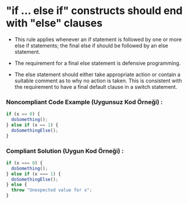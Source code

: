 # "if ... else if" constructs should end with "else" clauses


- This rule applies whenever an if statement is followed by one or more else if statements; the final else if should be followed by an else statement.

- The requirement for a final else statement is defensive programming.

- The else statement should either take appropriate action or contain a suitable comment as to why no action is taken. This is consistent with the requirement to have a final default clause in a switch statement.

### Noncompliant Code Example (Uygunsuz Kod Örneği) :

```javascript
if (x == 0) {
  doSomething();
} else if (x == 1) {
  doSomethingElse();
}
```

### Compliant Solution (Uygun Kod Örneği) :

```javascript
if (x === 0) {
  doSomething();
} else if (x === 1) {
  doSomethingElse();
} else {
  throw "Unexpected value for x";
}
```

